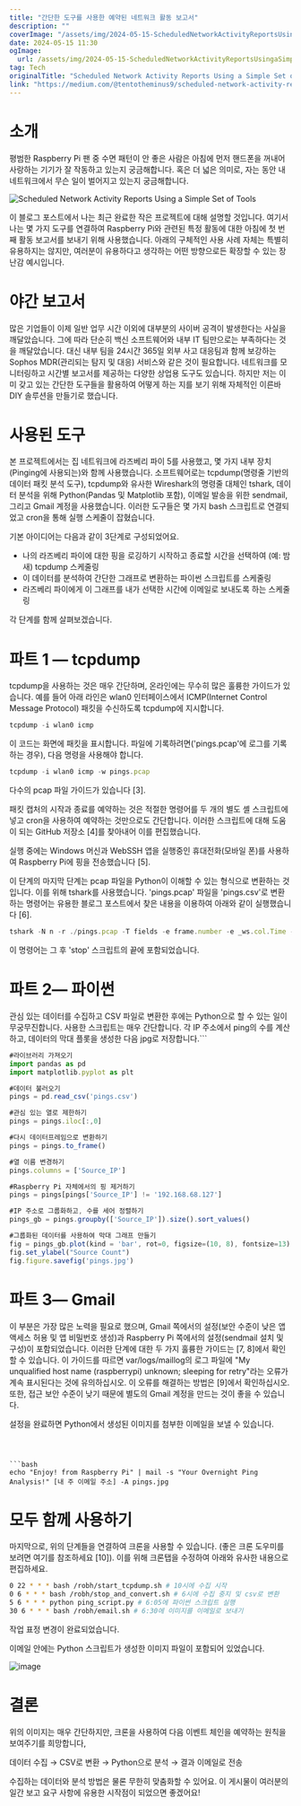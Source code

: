 ```yaml
---
title: "간단한 도구를 사용한 예약된 네트워크 활동 보고서"
description: ""
coverImage: "/assets/img/2024-05-15-ScheduledNetworkActivityReportsUsingaSimpleSetofTools_0.png"
date: 2024-05-15 11:30
ogImage: 
  url: /assets/img/2024-05-15-ScheduledNetworkActivityReportsUsingaSimpleSetofTools_0.png
tag: Tech
originalTitle: "Scheduled Network Activity Reports Using a Simple Set of Tools"
link: "https://medium.com/@tentotheminus9/scheduled-network-activity-reports-using-a-simple-set-of-tools-646367b22c33"
---
```



# 소개

평범한 Raspberry Pi 팬 중 수면 패턴이 안 좋은 사람은 아침에 먼저 핸드폰을 꺼내어 사랑하는 기기가 잘 작동하고 있는지 궁금해합니다. 혹은 더 넓은 의미로, 자는 동안 내 네트워크에서 무슨 일이 벌어지고 있는지 궁금해합니다.

![Scheduled Network Activity Reports Using a Simple Set of Tools](/assets/img/2024-05-15-ScheduledNetworkActivityReportsUsingaSimpleSetofTools_0.png)

이 블로그 포스트에서 나는 최근 완료한 작은 프로젝트에 대해 설명할 것입니다. 여기서 나는 몇 가지 도구를 연결하여 Raspberry Pi와 관련된 특정 활동에 대한 아침에 첫 번째 활동 보고서를 보내기 위해 사용했습니다. 아래의 구체적인 사용 사례 자체는 특별히 유용하지는 않지만, 여러분이 유용하다고 생각하는 어떤 방향으로든 확장할 수 있는 장난감 예시입니다.



# 야간 보고서

많은 기업들이 이제 일반 업무 시간 이외에 대부분의 사이버 공격이 발생한다는 사실을 깨달았습니다. 그에 따라 단순히 백신 소프트웨어와 내부 IT 팀만으로는 부족하다는 것을 깨달았습니다. 대신 내부 팀을 24시간 365일 외부 사고 대응팀과 함께 보강하는 Sophos MDR(관리되는 탐지 및 대응) 서비스와 같은 것이 필요합니다. 네트워크를 모니터링하고 시간별 보고서를 제공하는 다양한 상업용 도구도 있습니다. 하지만 저는 이미 갖고 있는 간단한 도구들을 활용하여 어떻게 하는 지를 보기 위해 자체적인 이른바 DIY 솔루션을 만들기로 했습니다.

# 사용된 도구

본 프로젝트에서는 집 네트워크에 라즈베리 파이 5를 사용했고, 몇 가지 내부 장치(Pinging에 사용되는)와 함께 사용했습니다. 소프트웨어로는 tcpdump(명령줄 기반의 데이터 패킷 분석 도구), tcpdump와 유사한 Wireshark의 명령줄 대체인 tshark, 데이터 분석을 위해 Python(Pandas 및 Matplotlib 포함), 이메일 발송을 위한 sendmail, 그리고 Gmail 계정을 사용했습니다. 이러한 도구들은 몇 가지 bash 스크립트로 연결되었고 cron을 통해 실행 스케줄이 잡혔습니다.



기본 아이디어는 다음과 같이 3단계로 구성되었어요.

- 나의 라즈베리 파이에 대한 핑을 로깅하기 시작하고 종료할 시간을 선택하여 (예: 밤새) tcpdump 스케줄링
- 이 데이터를 분석하여 간단한 그래프로 변환하는 파이썬 스크립트를 스케줄링
- 라즈베리 파이에게 이 그래프를 내가 선택한 시간에 이메일로 보내도록 하는 스케줄링

각 단계를 함께 살펴보겠습니다.

# 파트 1 — tcpdump



tcpdump을 사용하는 것은 매우 간단하며, 온라인에는 무수히 많은 훌륭한 가이드가 있습니다. 예를 들어 아래 라인은 wlan0 인터페이스에서 ICMP(Internet Control Message Protocol) 패킷을 수신하도록 tcpdump에 지시합니다.

```js
tcpdump -i wlan0 icmp
```

이 코드는 화면에 패킷을 표시합니다. 파일에 기록하려면('pings.pcap'에 로그를 기록하는 경우), 다음 명령을 사용해야 합니다.

```js
tcpdump -i wlan0 icmp -w pings.pcap
```



다수의 pcap 파일 가이드가 있습니다 [3].

패킷 캡처의 시작과 종료를 예약하는 것은 적절한 명령어를 두 개의 별도 셸 스크립트에 넣고 cron을 사용하여 예약하는 것만으로도 간단합니다. 이러한 스크립트에 대해 도움이 되는 GitHub 저장소 [4]를 찾아내어 이를 편집했습니다.

실행 중에는 Windows 머신과 WebSSH 앱을 실행중인 휴대전화(모바일 폰)를 사용하여 Raspberry Pi에 핑을 전송했습니다 [5].

이 단계의 마지막 단계는 pcap 파일을 Python이 이해할 수 있는 형식으로 변환하는 것입니다. 이를 위해 tshark를 사용했습니다. 'pings.pcap' 파일을 'pings.csv'로 변환하는 명령어는 유용한 블로그 포스트에서 찾은 내용을 이용하여 아래와 같이 실행했습니다 [6].



```js
tshark -N n -r ./pings.pcap -T fields -e frame.number -e _ws.col.Time -e _ws.col.Source -e _ws.col.Destination -e _ws.col.Protocol -e _ws.col.Length -e _ws.col.Info -e tcp.seq -e ip.ttl -E header=y -E separator=, > pings.csv
```

이 명령어는 그 후 'stop' 스크립트의 끝에 포함되었습니다.

# 파트 2— 파이썬

관심 있는 데이터를 수집하고 CSV 파일로 변환한 후에는 Python으로 할 수 있는 일이 무궁무진합니다. 사용한 스크립트는 매우 간단합니다. 각 IP 주소에서 ping의 수를 계산하고, 데이터의 막대 플롯을 생성한 다음 jpg로 저장합니다.```



```js
#라이브러리 가져오기
import pandas as pd
import matplotlib.pyplot as plt

#데이터 불러오기
pings = pd.read_csv('pings.csv')

#관심 있는 열로 제한하기
pings = pings.iloc[:,0]

#다시 데이터프레임으로 변환하기
pings = pings.to_frame()

#열 이름 변경하기
pings.columns = ['Source_IP']

#Raspberry Pi 자체에서의 핑 제거하기
pings = pings[pings['Source_IP'] != '192.168.68.127']

#IP 주소로 그룹화하고, 수를 세어 정렬하기
pings_gb = pings.groupby(['Source_IP']).size().sort_values()

#그룹화된 데이터를 사용하여 막대 그래프 만들기
fig = pings_gb.plot(kind = 'bar', rot=0, figsize=(10, 8), fontsize=13)
fig.set_ylabel("Source Count")
fig.figure.savefig('pings.jpg')
```

# 파트 3— Gmail

이 부분은 가장 많은 노력을 필요로 했으며, Gmail 쪽에서의 설정(보안 수준이 낮은 앱 액세스 허용 및 앱 비밀번호 생성)과 Raspberry Pi 쪽에서의 설정(sendmail 설치 및 구성)이 포함되었습니다. 이러한 단계에 대한 두 가지 훌륭한 가이드는 [7, 8]에서 확인할 수 있습니다. 이 가이드를 따르면 var/logs/maillog의 로그 파일에 "My unqualified host name (raspberrypi) unknown; sleeping for retry"라는 오류가 계속 표시된다는 것에 유의하십시오. 이 오류를 해결하는 방법은 [9]에서 확인하십시오. 또한, 접근 보안 수준이 낮기 때문에 별도의 Gmail 계정을 만드는 것이 좋을 수 있습니다.

설정을 완료하면 Python에서 생성된 이미지를 첨부한 이메일을 보낼 수 있습니다.
```



```bash
echo "Enjoy! from Raspberry Pi" | mail -s "Your Overnight Ping Analysis!" [내 주 이메일 주소] -A pings.jpg
```

# 모두 함께 사용하기

마지막으로, 위의 단계들을 연결하여 크론을 사용할 수 있습니다. (좋은 크론 도우미를 보려면 여기를 참조하세요 [10]). 이를 위해 크론탭을 수정하여 아래와 유사한 내용으로 편집하세요.

```bash
0 22 * * * bash /robh/start_tcpdump.sh # 10시에 수집 시작
0 6 * * * bash /robh/stop_and_convert.sh # 6시에 수집 중지 및 csv로 변환
5 6 * * * python ping_script.py # 6:05에 파이썬 스크립트 실행
30 6 * * * bash /robh/email.sh # 6:30에 이미지를 이메일로 보내기
```



작업 표정 변경이 완료되었습니다.



이메일 안에는 Python 스크립트가 생성한 이미지 파일이 포함되어 있었습니다.

![image](/assets/img/2024-05-15-ScheduledNetworkActivityReportsUsingaSimpleSetofTools_2.png)

# 결론

위의 이미지는 매우 간단하지만, 크론을 사용하여 다음 이벤트 체인을 예약하는 원칙을 보여주기를 희망합니다,



데이터 수집 → CSV로 변환 → Python으로 분석 → 결과 이메일로 전송

수집하는 데이터와 분석 방법은 물론 무한히 맞춤화할 수 있어요. 이 게시물이 여러분의 일간 보고 요구 사항에 유용한 시작점이 되었으면 좋겠어요!